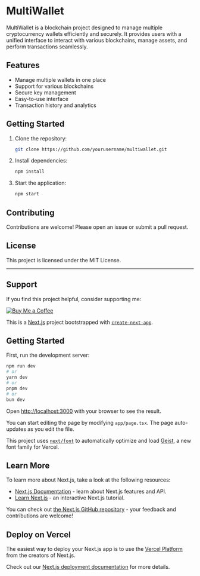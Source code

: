 # MultiWallet

MultiWallet is a blockchain project designed to manage multiple cryptocurrency wallets efficiently and securely. It provides users with a unified interface to interact with various blockchains, manage assets, and perform transactions seamlessly.

## Features

- Manage multiple wallets in one place
- Support for various blockchains
- Secure key management
- Easy-to-use interface
- Transaction history and analytics

## Getting Started

1. Clone the repository:
   ```bash
   git clone https://github.com/yourusername/multiwallet.git
   ```
2. Install dependencies:
   ```bash
   npm install
   ```
3. Start the application:
   ```bash
   npm start
   ```

## Contributing

Contributions are welcome! Please open an issue or submit a pull request.

## License

This project is licensed under the MIT License.

---

## Support

If you find this project helpful, consider supporting me:

[![Buy Me a Coffee](https://www.buymeacoffee.com/assets/img/custom_images/orange_img.png)](https://www.buymeacoffee.com/yourusername)

This is a [Next.js](https://nextjs.org) project bootstrapped with [`create-next-app`](https://nextjs.org/docs/app/api-reference/cli/create-next-app).

## Getting Started

First, run the development server:

```bash
npm run dev
# or
yarn dev
# or
pnpm dev
# or
bun dev
```

Open [http://localhost:3000](http://localhost:3000) with your browser to see the result.

You can start editing the page by modifying `app/page.tsx`. The page auto-updates as you edit the file.

This project uses [`next/font`](https://nextjs.org/docs/app/building-your-application/optimizing/fonts) to automatically optimize and load [Geist](https://vercel.com/font), a new font family for Vercel.

## Learn More

To learn more about Next.js, take a look at the following resources:

- [Next.js Documentation](https://nextjs.org/docs) - learn about Next.js features and API.
- [Learn Next.js](https://nextjs.org/learn) - an interactive Next.js tutorial.

You can check out [the Next.js GitHub repository](https://github.com/vercel/next.js) - your feedback and contributions are welcome!

## Deploy on Vercel

The easiest way to deploy your Next.js app is to use the [Vercel Platform](https://vercel.com/new?utm_medium=default-template&filter=next.js&utm_source=create-next-app&utm_campaign=create-next-app-readme) from the creators of Next.js.

Check out our [Next.js deployment documentation](https://nextjs.org/docs/app/building-your-application/deploying) for more details.
